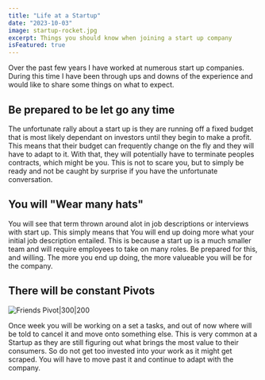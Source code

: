 ```yaml
---
title: "Life at a Startup"
date: "2023-10-03"
image: startup-rocket.jpg
excerpt: Things you should know when joining a start up company
isFeatured: true
---
```


Over the past few years I have worked at numerous start up companies. During this time I have been through ups and downs of the experience and would like to share some things on what to expect.

## Be prepared to be let go any time

The unfortunate rally about a start up is they are running off a fixed budget that is most likely dependant on investors until they begin to make a profit. This means that their budget can frequently change on the fly and they will have to adapt to it. With that, they will potentially have to terminate peoples contracts, which might be you. This is not to scare you, but to simply be ready and not be caught by surprise if you have the unfortunate conversation.

## You will "Wear many hats"

You will see that term thrown around alot in job descriptions or interviews with start up. This simply means that You will end up doing more what your initial job description entailed. This is because a start up is a much smaller team and will require employees to take on many roles. Be prepared for this, and willing. The more you end up doing, the more valueable you will be for the company.

## There will be constant Pivots

![Friends Pivot|300|200](pivot.png)

Once week you will be working on a set a tasks, and out of now where will be told to cancel it and move onto something else. This is very common at a Startup as they are still figuring out what brings the most value to their consumers. So do not get too invested into your work as it might get scraped. You will have to move past it and continue to adapt with the company.
